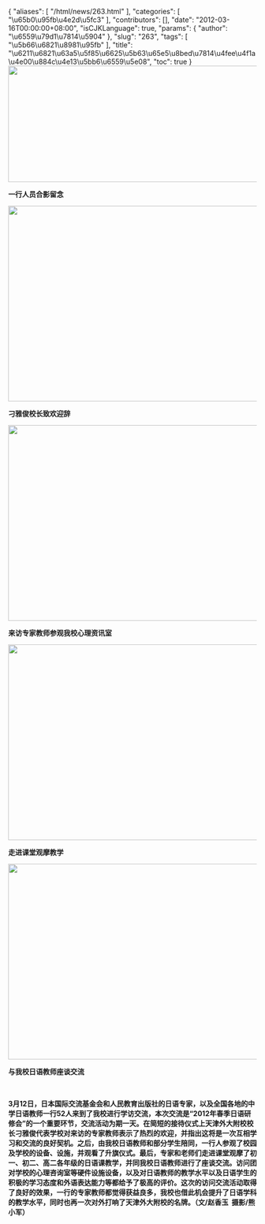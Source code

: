 {
    "aliases": [
        "/html/news/263.html"
    ],
    "categories": [
        "\u65b0\u95fb\u4e2d\u5fc3"
    ],
    "contributors": [],
    "date": "2012-03-16T00:00:00+08:00",
    "isCJKLanguage": true,
    "params": {
        "author": "\u6559\u79d1\u7814\u5904"
    },
    "slug": "263",
    "tags": [
        "\u5b66\u6821\u8981\u95fb"
    ],
    "title": "\u6211\u6821\u63a5\u5f85\u6625\u5b63\u65e5\u8bed\u7814\u4fee\u4f1a\u4e00\u884c\u4e13\u5bb6\u6559\u5e08",
    "toc": true
}
**<img
    src="https://cdn.tfls.online/mirror/full/c493715817e8043d5895a0d246d731fb574b76bf.jpg"
    style="display:block;margin-left:auto;margin-right:auto;"
    decoding="async"
    fetchpriority="auto"
    loading="lazy"
    height="236"
    width="600"
/>**

**一行人员合影留念**

**<img
    src="https://cdn.tfls.online/mirror/full/ccb03a53c64987db3536699f3876363b75bc7901.jpg"
    style="display:block;margin-left:auto;margin-right:auto;"
    decoding="async"
    fetchpriority="auto"
    loading="lazy"
    height="397"
    width="600"
/>**

**刁雅俊校长致欢迎辞**

**<img
    src="https://cdn.tfls.online/mirror/full/9ef9d5508bfe35568876405370e7f451eaf179f2.jpg"
    style="display:block;margin-left:auto;margin-right:auto;"
    decoding="async"
    fetchpriority="auto"
    loading="lazy"
    height="397"
    width="600"
/>**

**来访专家教师参观我校心理资讯室**

**<img
    src="https://cdn.tfls.online/mirror/full/d47dd17ed616beab76ef01b6f657b5e2151d1d24.jpg"
    style="display:block;margin-left:auto;margin-right:auto;"
    decoding="async"
    fetchpriority="auto"
    loading="lazy"
    height="397"
    width="600"
/>**

**走进课堂观摩教学**

**<img
    src="https://cdn.tfls.online/mirror/full/bc3fca3364b12072024c85c814c22973aea675c9.jpg"
    style="display:block;margin-left:auto;margin-right:auto;"
    decoding="async"
    fetchpriority="auto"
    loading="lazy"
    height="397"
    width="600"
/>**

**与我校日语教师座谈交流**

 

**3月12日，日本国际交流基金会和人民教育出版社的日语专家，以及全国各地的中学日语教师一行52人来到了我校进行学访交流，本次交流是“2012年春季日语研修会”的一个重要环节，交流活动为期一天。在简短的接待仪式上天津外大附校校长刁雅俊代表学校对来访的专家教师表示了热烈的欢迎，并指出这将是一次互相学习和交流的良好契机。之后，由我校日语教师和部分学生陪同，一行人参观了校园及学校的设备、设施，并观看了升旗仪式。最后，专家和老师们走进课堂观摩了初一、初二、高二各年级的日语课教学，并同我校日语教师进行了座谈交流。访问团对学校的心理咨询室等硬件设施设备，以及对日语教师的教学水平以及日语学生的积极的学习态度和外语表达能力等都给予了极高的评价。这次的访问交流活动取得了良好的效果，一行的专家教师都觉得获益良多，我校也借此机会提升了日语学科的教学水平，同时也再一次对外打响了天津外大附校的名牌。（文/赵香玉  摄影/熊小军）**

